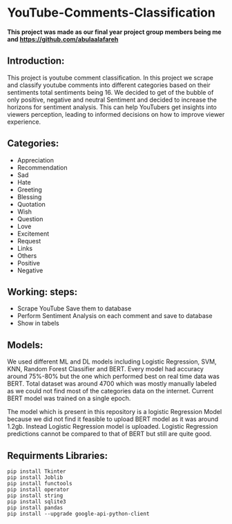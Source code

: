 # YouTube-Comments-Classification
**This project was made as our final year project group members being me and https://github.com/abulaalafareh**

## Introduction:
This project is youtube comment classification. In this project we scrape and classify youtube comments into different categories based on their sentiments total sentiments being 16. We decided to get of the bubble of only positive, negative and neutral Sentiment and decided to increase the horizons for sentiment analysis. This can help YouTubers get insights into viewers perception, leading to informed decisions on how to improve viewer experience.

## Categories:

  * Appreciation
  * Recommendation
  * Sad
  * Hate
  * Greeting
  * Blessing
  * Quotation
  * Wish
  * Question
  * Love
  * Excitement
  * Request
  * Links
  * Others
  * Positive
  * Negative

## Working: steps:

  * Scrape YouTube Save them to database
  * Perform Sentiment Analysis on each comment and save to database
  * Show in tabels

## Models:
We used different ML and DL models including Logistic Regression, SVM, KNN, Random Forest Classifier and BERT. Every model had accuracy around 75%-80% but the one which performed best on real time data was BERT. Total dataset was around 4700 which was mostly manually labeled as we could not find most of the categories data on the internet. Current BERT model was trained on a single epoch.

The model which is present in this repository is a logistic Regression Model because we did not find it feasible to upload BERT model as it was around 1.2gb. Instead Logistic Regression model is uploaded. Logistic Regression predictions cannot be compared to that of BERT but still are quite good.

## Requirments Libraries:

    pip install Tkinter
    pip install Joblib
    pip install functools
    pip install operator
    pip install string
    pip install sqlite3
    pip install pandas
    pip install --upgrade google-api-python-client
